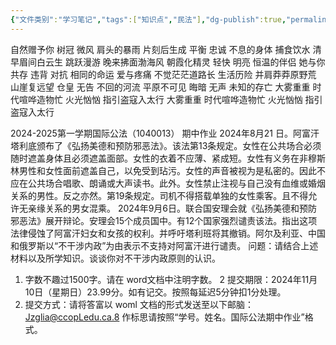 ```yaml
---
{"文件类别":"学习笔记","tags":["知识点","民法"],"dg-publish":true,"permalink":"/学习笔记studyup/知识点cheese/万青-山雀/","dgPassFrontmatter":true,"created":"2024-10-26T22:28:45.462+08:00","updated":"2024-10-29T10:50:10.658+08:00"}
---
```


自然赠予你 树冠 微风 肩头的暴雨
片刻后生成 平衡 忠诚 不息的身体
捕食饮水  清早眉间白云生
跳跃漫游  晚来拂面渤海风 
朝霞化精灵  轻快 明亮 恒温的伴侣 
她与你共存  违背 对抗 相同的命运 
爱与疼痛  不觉茫茫道路长 
生活历险  并肩莽莽原野荒 
山崖复远望  仓皇 无告 不回的河流 
平原不可见  晦暗 无声 未知的存亡 
大雾重重  时代喧哗造物忙 
火光忷忷  指引盗寇入太行 
大雾重重 时代喧哗造物忙 
火光忷忷 指引盗寇入太行


2024-2025第一学期国际公法（1040013）
期中作业
2024年8月21 日。阿富汗塔利底颁布了《弘扬美德和预防邪恶法》。该法第13条规定。女性在公共场合必须随时遮盖身体且必须遮盖面部。女性的衣着不应薄、紧成短。女性有义务在非穆斯林男性和女性面前遮盖自己，以免受到玷污。女性的声音被视为是私密的。因此不应在公共场合唱歌、朗诵或大声读书。此外。女性禁止注视与自己没有血维或婚烟关系的男性。反之亦然。第19条规定。司机不得搭载单独的女性乘客。且不得允许无亲缘关系的男女混乘。
2024年9月6日。联合国安理会就《弘扬美德和预防邪恶法》展开辩论。安理会15个成员国中。有12个国家强烈谴责该法。指出这项法律侵蚀了阿富汗妇女和女孩的权利。并呼吁塔利班将其撤销。阿尔及利亚、中国和俄罗斯以“不干涉内政”为由表示不支持对阿富汗进行谴责。
问题：请结合上述材料以及所学知识。谈谈你对不干涉内政原则的认识。
1. 字数不趣过1500字。请在 word文档中注明字数。
2 提交期限：2024年11月10日（星期日）23.99分。如有记交。按照每延迟5分钟扣1分处理。
3. 提交方式：请将答富以 woml 文档的形式发送至以下邮脑： Jzglia@ccopLedu.ca.8 作标思请按照“学号。姓名。国际公法期中作业”格式。